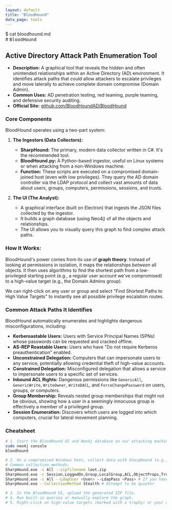 ```yaml
---
layout: default
title: "BloodHound"
data_page: tools
---
```


<div class="terminal-header">
  <span class="prompt">$</span> <span class="cmd">cat bloodhound.md</span>
</div>
# <span style="font-family: 'Fira Mono', monospace;">BloodHound</span>

<div class="resource-card">
  <h2>Active Directory Attack Path Enumeration Tool</h2>
  <ul>
    <li><strong>Description:</strong> A graphical tool that reveals the hidden and often unintended relationships within an Active Directory (AD) environment. It identifies attack paths that could allow attackers to escalate privileges and move laterally to achieve complete domain compromise (Domain Admin).</li>
    <li><strong>Common Uses:</strong> AD penetration testing, red teaming, purple teaming, and defensive security auditing.</li>
    <li><strong>Official Site:</strong> <a href="https://github.com/BloodHoundAD/BloodHound" target="_blank">github.com/BloodHoundAD/BloodHound</a></li>
  </ul>
</div>

### Core Components

BloodHound operates using a two-part system:

1.  **The Ingestors (Data Collectors):**
    *   **SharpHound:** The primary, modern data collector written in C#. It's the recommended tool.
    *   **BloodHound.py:** A Python-based ingestor, useful on Linux systems or when attacking from a non-Windows machine.
    *   **Function:** These scripts are executed on a compromised domain-joined host (even with low privileges). They query the AD domain controller via the LDAP protocol and collect vast amounts of data about users, groups, computers, permissions, sessions, and trusts.

2.  **The UI (The Analyst):**
    *   A graphical interface (built on Electron) that ingests the JSON files collected by the ingestor.
    *   It builds a graph database (using Neo4j) of all the objects and relationships.
    *   The UI allows you to visually query this graph to find complex attack paths.

### How It Works:

BloodHound's power comes from its use of **graph theory**. Instead of looking at permissions in isolation, it maps the relationships *between* all objects. It then uses algorithms to find the shortest path from a low-privileged starting point (e.g., a regular user account we've compromised) to a high-value target (e.g., the Domain Admins group).

We can right-click on any user or group and select "Find Shortest Paths to High Value Targets" to instantly see all possible privilege escalation routes.

### Common Attack Paths It Identifies

BloodHound automatically enumerates and highlights dangerous misconfigurations, including:

*   **Kerberoastable Users:** Users with Service Principal Names (SPNs) whose passwords can be requested and cracked offline.
*   **AS-REP Roastable Users:** Users who have "Do not require Kerberos preauthentication" enabled.
*   **Unconstrained Delegation:** Computers that can impersonate users to any service, potentially allowing credential theft of high-value accounts.
*   **Constrained Delegation:** Misconfigured delegation that allows a service to impersonate users to a specific set of services.
*   **Inbound ACL Rights:** Dangerous permissions like `GenericAll`, `GenericWrite`, `WriteOwner`, `WriteDACL`, and `ForceChangePassword` on users, groups, or computers.
*   **Group Membership:** Reveals nested group memberships that might not be obvious, showing how a user in a seemingly innocuous group is effectively a member of a privileged group.
*   **Session Enumeration:** Discovers which users are logged into which computers, crucial for lateral movement planning.

### Cheatsheet

```bash
# 1. Start the BloodHound UI and Neo4j database on our attacking machine (Kali)
sudo neo4j console
bloodhound

# 2. On a compromised Windows host, collect data with SharpHound (e.g., hosted on our SMB server)
# Common collection methods:
SharpHound.exe -c All --zipfilename loot.zip
SharpHound.exe -c Session,LoggedOn,Group,LocalGroup,ACL,ObjectProps,Trusts -d cyberlab.local
SharpHound.exe -c All --LdapUser <User> --LdapPass <Pass> # If you have creds but no shell
SharpHound.exe --CollectionMethod Stealth # Attempt to be quieter

# 3. In the BloodHound UI, upload the generated ZIP file.
# 4. Run built-in queries or manually explore the graph.
# 5. Right-click on high-value targets (marked with a trophy) or your owned users to find paths.
```